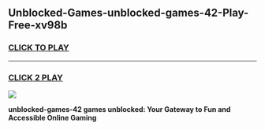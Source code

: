 
## Unblocked-Games-unblocked-games-42-Play-Free-xv98b
<h3>
<a href="https://premium76.site?title=unblocked-games-42&ref=18A1">CLICK TO PLAY</a></h3>
<hr>

<h3>
<a href="https://premium76.site?title=unblocked-games-42&ref=18A1">CLICK 2 PLAY</a>
  
</h3>

<a href="https://premium76.site?title=unblocked-games-42&ref=18A1"><img src="https://clearcache.store/games.png"></a>


**unblocked-games-42 games unblocked: Your Gateway to Fun and Accessible Online Gaming**

